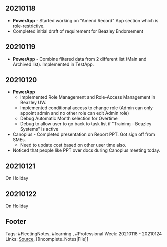 ## 20210118
- **PowerApp** - Started working on "Amend Record" App section which is role-restrictive.
- Completed initial draft of requirement for Beazley Endorsement

## 20210119
 - **PowerApp** - Combine filtered data from 2 different list (Main and Archived list). Implemented in TestApp.

## 20210120
- **PowerApp**
	- Implemented Role Management and Role-Access Management in Beazley UW. 
	- Implemented conditional access to change role (Admin can only appoint admin and no other role can edit Admin role)
	- Debug Automatic Month selection for Overtime
	- Debug to allow user to go back to task list if "Training - Beazley Systems" is active
- Canopius - Completed presentation on Report PPT. Got sign off from SMEs.
	- Need to update cost based on other user time also.
- Noticed that people like PPT over docs during Canopius meeting today. 
## 20210121
On Holiday

## 20210122
On Holiday

## Footer

Tags: #FleetingNotes, #learning , #Professional
Week: 20210118 - 20210124
Links: 
[Source](template.md), [[Incomplete_Notes|File]]

<!--
Comment - 
-->
<!--stackedit_data:
eyJoaXN0b3J5IjpbNTU1MTUzMDQ2LC0xOTEwMDIwNTY1LDIxMz
M0MzgzOTEsNzMwOTk4MTE2XX0=
-->